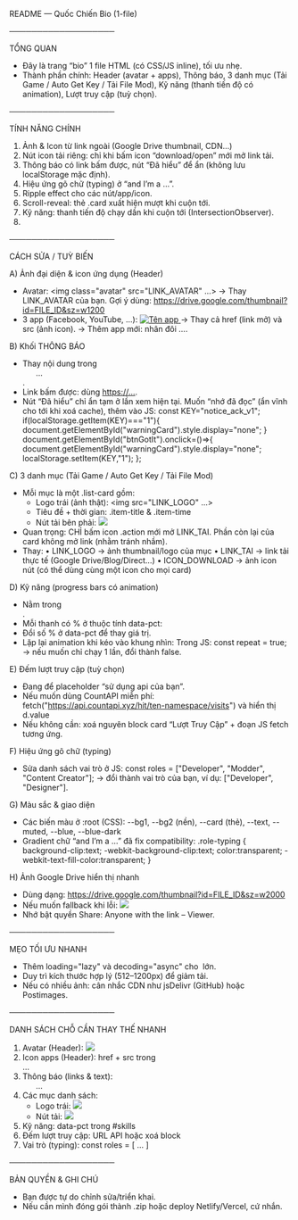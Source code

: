 README — Quốc Chiến Bio (1-file)

───────────────────

TỔNG QUAN
- Đây là trang “bio” 1 file HTML (có CSS/JS inline), tối ưu nhẹ.
- Thành phần chính: Header (avatar + apps), Thông báo, 3 danh mục (Tải Game / Auto Get Key / Tải File Mod),
  Kỹ năng (thanh tiến độ có animation), Lượt truy cập (tuỳ chọn).
  
───────────────────

TÍNH NĂNG CHÍNH
1) Ảnh & Icon từ link ngoài (Google Drive thumbnail, CDN…)
2) Nút icon tải riêng: chỉ khi bấm icon “download/open” mới mở link tải.
3) Thông báo có link bấm được, nút “Đã hiểu” để ẩn (không lưu localStorage mặc định).
4) Hiệu ứng gõ chữ (typing) ở “and I’m a …”.
5) Ripple effect cho các nút/app/icon.
6) Scroll-reveal: thẻ .card xuất hiện mượt khi cuộn tới.
7) Kỹ năng: thanh tiến độ chạy dần khi cuộn tới (IntersectionObserver).
8) 

───────────────────

CÁCH SỬA / TUỲ BIẾN

A) Ảnh đại diện & icon ứng dụng (Header)
- Avatar:
  <img class="avatar" src="LINK_AVATAR" ...>
  → Thay LINK_AVATAR của bạn. Gợi ý dùng: https://drive.google.com/thumbnail?id=FILE_ID&sz=w1200
- 3 app (Facebook, YouTube, …):
  <a class="app" href="LINK_CUA_BAN" target="_blank">
    <img src="LINK_ICON_ẢNH" alt="Tên app">
  </a>
  → Thay cả href (link mở) và src (ảnh icon).
  → Thêm app mới: nhân đôi <a class="app">…</a>.

B) Khối THÔNG BÁO
- Thay nội dung trong <ul class="warn-list">…</ul>.
- Link bấm được: dùng <a class="warn-link" href="...">https://...</a>.
- Nút “Đã hiểu” chỉ ẩn tạm ở lần xem hiện tại.
  Muốn “nhớ đã đọc” (ẩn vĩnh cho tới khi xoá cache), thêm vào JS:
    const KEY="notice_ack_v1";
    if(localStorage.getItem(KEY)==="1"){ document.getElementById("warningCard").style.display="none"; }
    document.getElementById("btnGotIt").onclick=()=>{ document.getElementById("warningCard").style.display="none"; localStorage.setItem(KEY,"1"); };

C) 3 danh mục (Tải Game / Auto Get Key / Tải File Mod)
- Mỗi mục là một .list-card gồm:
  - Logo trái (ảnh thật): <span class="logo"><img src="LINK_LOGO" ...></span>
  - Tiêu đề + thời gian: .item-title & .item-time
  - Nút tải bên phải: <a class="action" href="LINK_TAI" target="_blank"><img src="ICON_DOWNLOAD"></a>
- Quan trọng: CHỈ bấm icon .action mới mở LINK_TAI. Phần còn lại của card không mở link (nhằm tránh nhầm).
- Thay:
  • LINK_LOGO → ảnh thumbnail/logo của mục
  • LINK_TAI → link tải thực tế (Google Drive/Blog/Direct…)
  • ICON_DOWNLOAD → ảnh icon nút (có thể dùng cùng một icon cho mọi card)

D) Kỹ năng (progress bars có animation)
- Nằm trong <section id="skills">.
- Mỗi thanh có % ở thuộc tính data-pct:
  <div class="bar"><i data-pct="80" data-gradient="blue|purple|amber"></i></div>
- Đổi số % ở data-pct để thay giá trị.
- Lặp lại animation khi kéo vào khung nhìn:
  Trong JS: const repeat = true; → nếu muốn chỉ chạy 1 lần, đổi thành false.

E) Đếm lượt truy cập (tuỳ chọn)
- Đang để placeholder “sử dụng api của bạn”.
- Nếu muốn dùng CountAPI miễn phí:
    fetch("https://api.countapi.xyz/hit/ten-namespace/visits")
  và hiển thị d.value
- Nếu không cần: xoá nguyên block card “Lượt Truy Cập” + đoạn JS fetch tương ứng.

F) Hiệu ứng gõ chữ (typing)
- Sửa danh sách vai trò ở JS:
    const roles = ["Developer", "Modder", "Content Creator"];
  → đổi thành vai trò của bạn, ví dụ: ["Developer", "Designer"].

G) Màu sắc & giao diện
- Các biến màu ở :root (CSS):
    --bg1, --bg2 (nền), --card (thẻ), --text, --muted, --blue, --blue-dark
- Gradient chữ “and I’m a …” đã fix compatibility:
  .role-typing {
    background-clip:text; -webkit-background-clip:text;
    color:transparent; -webkit-text-fill-color:transparent;
  }

H) Ảnh Google Drive hiển thị nhanh
- Dùng dạng:
  https://drive.google.com/thumbnail?id=FILE_ID&sz=w2000
- Nếu muốn fallback khi lỗi:
  <img src="...thumbnail?id=FILE_ID&sz=w1200"
       onerror="this.onerror=null; this.src='https://drive.google.com/uc?export=view&id=FILE_ID';">
- Nhớ bật quyền Share: Anyone with the link – Viewer.

───────────────────

MẸO TỐI ƯU NHANH
- Thêm loading="lazy" và decoding="async" cho <img> lớn.
- Duy trì kích thước hợp lý (512–1200px) để giảm tải.
- Nếu có nhiều ảnh: cân nhắc CDN như jsDelivr (GitHub) hoặc Postimages.

───────────────────

DANH SÁCH CHỖ CẦN THAY THẾ NHANH
1) Avatar (Header): <img class="avatar" src="LINK_AVATAR">
2) Icon apps (Header): href + src trong <nav class="apps">…</nav>
3) Thông báo (links & text): <ul class="warn-list">…</ul>
4) Các mục danh sách:
   - Logo trái: <span class="logo"><img src="LINK_LOGO"></span>
   - Nút tải:   <a class="action" href="LINK_TAI"><img src="ICON_DOWNLOAD"></a>
5) Kỹ năng: data-pct trong #skills
6) Đếm lượt truy cập: URL API hoặc xoá block
7) Vai trò (typing): const roles = [ ... ]
   
───────────────────

BẢN QUYỀN & GHI CHÚ
- Bạn được tự do chỉnh sửa/triển khai.
- Nếu cần mình đóng gói thành .zip hoặc deploy Netlify/Vercel, cứ nhắn.

